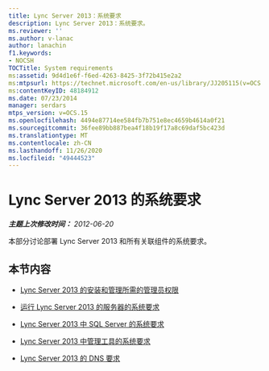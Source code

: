 ```yaml
---
title: Lync Server 2013：系统要求
description: Lync Server 2013：系统要求。
ms.reviewer: ''
ms.author: v-lanac
author: lanachin
f1.keywords:
- NOCSH
TOCTitle: System requirements
ms:assetid: 9d4d1e6f-f6ed-4263-8425-3f72b415e2a2
ms:mtpsurl: https://technet.microsoft.com/en-us/library/JJ205115(v=OCS.15)
ms:contentKeyID: 48184912
ms.date: 07/23/2014
manager: serdars
mtps_version: v=OCS.15
ms.openlocfilehash: 4494e87714ee584fb7b751e8ec4659b4614a0f21
ms.sourcegitcommit: 36fee89bb887bea4f18b19f17a8c69daf5bc423d
ms.translationtype: MT
ms.contentlocale: zh-CN
ms.lasthandoff: 11/26/2020
ms.locfileid: "49444523"
---
```

# <a name="system-requirements-for-lync-server-2013"></a>Lync Server 2013 的系统要求

<div data-xmlns="http://www.w3.org/1999/xhtml">

<div class="topic" data-xmlns="http://www.w3.org/1999/xhtml" data-msxsl="urn:schemas-microsoft-com:xslt" data-cs="https://msdn.microsoft.com/">

<div data-asp="https://msdn2.microsoft.com/asp">



</div>

<div id="mainSection">

<div id="mainBody">

<span> </span>

_**主题上次修改时间：** 2012-06-20_

本部分讨论部署 Lync Server 2013 和所有关联组件的系统要求。

<div>

## <a name="in-this-section"></a>本节内容

  - [Lync Server 2013 的安装和管理所需的管理员权限](lync-server-2013-administrator-rights-and-permissions-required-for-setup-and-administration.md)

  - [运行 Lync Server 2013 的服务器的系统要求](lync-server-2013-system-requirements-for-servers-running-lync-server-2013.md)

  - [Lync Server 2013 中 SQL Server 的系统要求](lync-server-2013-system-requirements-for-sql-server.md)

  - [Lync Server 2013 中管理工具的系统要求](lync-server-2013-system-requirements-for-administration-tools.md)

  - [Lync Server 2013 的 DNS 要求](lync-server-2013-dns-requirements.md)

</div>

</div>

<span> </span>

</div>

</div>

</div>

